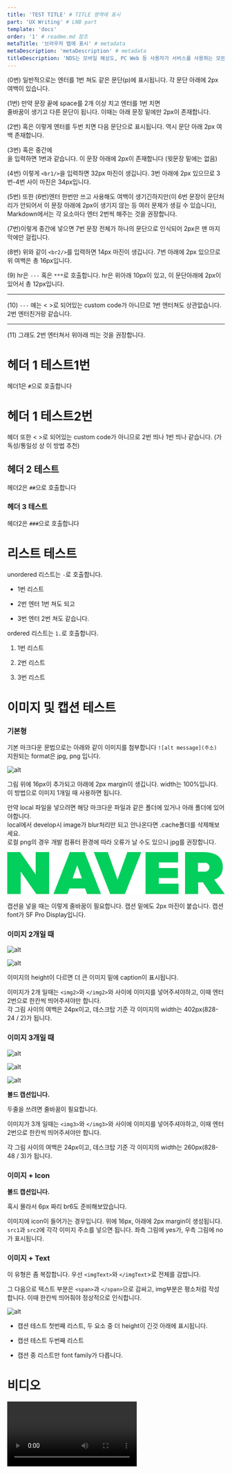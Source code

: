 ```yaml
---
title: 'TEST TITLE' # TITLE 영역에 표시
part: 'UX Writing' # LNB part
template: 'docs'
order: '1' # readme.md 참조
metaTitle: '브라우저 탭에 표시' # metadata
metaDescription: 'metaDescription' # metadata
titleDescription: 'NDS는 모바일 해상도, PC Web 등 사용자가 서비스를 사용하는 모든 서비스를 제공하는 것을 목적으로 합니다' # title 밑에 나오는 문장
---
```


(0번) 일반적으로는
엔터를 1번 쳐도 같은 문단(p)에 표시됩니다. 각 문단 아래에 2px 여백이 있습니다.

(1번) 만약 문장 끝에 space를 2개 이상 치고 엔터를 1번 치면  
줄바꿈이 생기고 다른 문단이 됩니다. 이때는 아래 문장 밑에만 2px이 존재합니다.

(2번) 혹은 이렇게 엔터를 두번 치면 다음 문단으로 표시됩니다. 역시 문단 아래 2px 여백 존재합니다.

(3번) 혹은 중간에<br/>을 입력하면 1번과 같습니다. 이 문장 아래에 2px이 존재합니다 (윗문장 밑에는 없음)

<br1/>

(4번) 이렇게 `<br1/>`을 입력하면 32px 마진이 생깁니다. 3번 아래에 2px 있으므로 3번-4번 사이 마진은 34px입니다.

(5번) 또한
<br1/>
(6번)엔터 한번만 쓰고 사용해도 여백이 생기긴하지만(이 6번 문장이 문단처리가 안되어서 이 문장 아래에 2px이 생기지 않는 등 여러 문제가 생길 수 있습니다), Markdown에서는 각 요소마다 엔터 2번씩 해주는 것을 권장합니다.

(7번)이렇게 중간에 넣으면 <br1/> 7번 문장 전체가 하나의 문단으로 인식되어 2px은 맨 마지막에만 걸립니다.

<br2/>

(8번) 위와 같이 `<br2/>`를 입력하면 14px 마진이 생깁니다. 7번 아래에 2px 있으므로 위 여백은 총 16px입니다.

<br1 />

(9) hr은 `---` 혹은 `***`로 호출합니다. hr은 위아래 10px이 있고, 이 문단아래에 2px이 있어서 총 12px입니다.

---

(10) `---` 얘는 < >로 되어있는 custom code가 아니므로 1번 엔터쳐도 상관없습니다. 2번 엔터친거랑 같습니다.

---

(11) 그래도 2번 엔터쳐서 위아래 띄는 것을 권장합니다.

<br1 /><br1 />

# 헤더 1 테스트1번

헤더1은 `#`으로 호출합니다

# 헤더 1 테스트2번

헤더 또한 < >로 되어있는 custom code가 아니므로 2번 띄나 1번 띄나 같습니다. (가독성/통일성 상 이 방법 추천)

## 헤더 2 테스트

헤더2은 `##`으로 호출합니다

### 헤더 3 테스트

헤더2은 `###`으로 호출합니다

<br1 /><br1/>

# 리스트 테스트

unordered 리스트는 `-`로 호출합니다.

- 1번 리스트
- 2번 엔터 1번 쳐도 되고

- 3번 엔터 2번 쳐도 같습니다.

<br1 />

ordered 리스트는 `1.`로 호출합니다.

1. 1번 리스트
2. 2번 리스트

3. 3번 리스트

<br1 /><br1/>

# 이미지 및 캡션 테스트

<br2/>

### 기본형

기본 마크다운 문법으로는 아래와 같이 이미지를 첨부합니다 `![alt message](주소)`  
지원되는 format은 jpg, png 입니다.

![alt](https://www.mobileworldlive.com/wp-content/uploads/2017/03/Naver-logo.png)

그림 위에 16px이 추가되고 아래에 2px margin이 생깁니다. width는 100%입니다. 이 방법으로 이미지 1개일 때 사용하면 됩니다.

<br2/>

만약 local 파일을 넣으려면 해당 마크다운 파일과 같은 폴더에 있거나 아래 폴더에 있어야합니다.  
local에서 develop시 image가 blur처리만 되고 안나온다면 .cache폴더를 삭제해보세요.  
로컬 png의 경우 개발 컴퓨터 환경에 따라 오류가 날 수도 있으니 jpg를 권장합니다.

![alt](./img/dd.jpg)

<cap>

캡션을 넣을 때는 이렇게 줄바꿈이 필요합니다. 캡션 밑에도 2px 마진이 붙습니다. 캡션 font가 SF Pro Display입니다.

</cap>

<br2/>

### 이미지 2개일 때

<img2>

![alt](https://www.naverlabs.com/naverlabs_/story/202105/1621330139650.png)

![alt](https://naverlabs.com/naverlabs_/story/202010/1601982940025_ALL_.jpg)

</img2>

<cap>

이미지의 height이 다르면 더 큰 이미지 밑에 caption이 표시됩니다.

</cap>

<br2/>

이미지가 2개 일때는 `<img2>`와 `</img2>`와 사이에 이미지를 넣어주셔야하고, 이때 엔터2번으로 한칸씩 띄어주셔야만 합니다.  
각 그림 사이의 여백은 24px이고, 데스크탑 기준 각 이미지의 width는 402px(828-24 / 2)가 됩니다.

<br1/>

### 이미지 3개일 때

<img3>

![alt](https://www.naverlabs.com/naverlabs_/story/201904/1556186628283_SEK_8634.JPG)

![alt](https://www.naverlabs.com/naverlabs_/story/201904/1556182063383_002.JPG)

![alt](https://www.naverlabs.com/naverlabs_/story/201904/1556182489355_SEK_9008.JPG)

</img3>

<cap>

**볼드 캡션입니다.**

두줄을 쓰려면 줄바꿈이 필요합니다.

</cap>

<br2/>

이미지가 3개 일때는 `<img3>`와 `</img3>`와 사이에 이미지를 넣어주셔야하고, 이때 엔터 2번으로 한칸씩 띄어주셔야만 합니다.

각 그림 사이의 여백은 24px이고, 데스크탑 기준 각 이미지의 width는 260px(828-48 / 3)가 됩니다.

<br1/>

### 이미지 + Icon

<imgIcon 
  src1='https://www.naverlabs.com/naverlabs_/story/201904/1556184924229_NAVER-LABS_CES_2019_098.jpg' 
  src2='https://www.naverlabs.com/naverlabs_/story/201904/1556184803729_NAVER-LABS_CES_2019_113.jpg' 
/>

<cap>

**볼드 캡션입니다.**

<br6/>

혹시 몰라서 6px 짜리 br6도 준비해보았습니다.

</cap>

<br2/>

이미지에 icon이 들어가는 경우입니다. 위에 16px, 아래에 2px margin이 생성됩니다.  
`src1`과 `src2`에 각각 이미지 주소를 넣으면 됩니다. 좌측 그림에 yes가, 우측 그림에 no가 표시됩니다.

<br1/>

### 이미지 + Text

<imgText>

<span>

이 유형은 좀 복잡합니다. 우선 `<imgText>`와 `</imgText`>로 전체를 감쌉니다.

<br2 />

그 다음으로 텍스트 부분은 `<span>`과 `</span>`으로 감싸고, img부분은 평소처럼 작성합니다. 이때 한칸씩 띄어줘야 정상적으로 인식합니다.

</span>

![alt](https://www.naverlabs.com/naverlabs_/story/201904/1556182063383_002.JPG)

</imgText>

<cap>

- 캡션 테스트 첫번째 리스트, 두 요소 중 더 height이 긴것 아래에 표시됩니다.

- 캡션 테스트 두번째 리스트

- 캡션 중 리스트만 font family가 다릅니다.

</cap>

<br1/>

<br1/><br1/>

# 비디오

<br2/>

<video link='https://www.youtube.com/embed/_a5JYdYMmPo' />

<br2/>

만약 youtube와 같은 external video를 불러오려면 위와 같이 `<video link='주소'>` 를 사용합니다.

<br1/><br1/>

# 테이블

<br2/>

| 헤더1     | 헤더2                                                |
| --------- | ---------------------------------------------------- |
| 테스트123 | 테스트123456                                         |
| 테스트    | 이쪽 열에 긴게 있으면 이것에 맞게 비율이 조정됩니다. |

기본적으로 테이블은 위와 같은 문법을 씁니다. 이때 hyphen(-)이 3개 이상이어야 헤더로 인식합니다. 기본은 좌측 정렬입니다.

<br2/>

| header | header2 | header3 |
| ------ | ------- | ------- |
| a      | c       | e       |
| b      | d       | f       |

가독성을 위해 space를 아무쪽에나 넣어서 줄을 맞춰도 됩니다.

<br2/>

| header | header2 | header3                                                                                                                       |
| ------ | ------- | ----------------------------------------------------------------------------------------------------------------------------- |
| a      | c       | e                                                                                                                             |
| b      | d       | 네이버(NAVER)는 대한민국 최대 포털 사이트다.자매 서비스로 모바일 메신저 라인, 뉴스, 웹툰, 지도, 검색 엔진 등을 보유하고 있다. |

줄바꿈 테스트

<br2/>

<table>
  <tr>
    <th>헤더테스트</th>
    <td>일반 내용</td>
  </tr>
  <tr>
    <th>헤더테스트 길이에 맞게 늘어납니다</th>
    <td>네이버(NAVER)는 대한민국 최대 포털 사이트다.자매 서비스로 모바일 메신저 라인, 뉴스, 웹툰, 지도, 검색 엔진 등을 보유하고 있다. 포털 서비스를 중심으로 블로그, 카페, 포스트 등의 커뮤니티 서비스를 비롯하여 뉴스, 스포츠, 연예, 쇼핑 등 총 38개의 다양한 콘텐츠 주제판을 제공하고 있다. 지식백과 서비스를 통해 검색 결과에서도 믿을 만한 정보를 쉽게 찾아볼 수 있도록 하고 있으며, 국어, 영어, 중국어, 일본어를 비롯한 33개의 어학사전을 제공하여 전문 DB를 구축하고 있다.</td>
  </tr>
</table>

마크다운 특성 상 세로 헤더는 직접 코드를 작성하는 방법밖에 없는 것 같습니다.  
`<tr>`이 '행(row)'이 되며 그 안에 있는 요소들이 해당 row안의 '열(column)'로 작동됩니다. `<th>`로 쌓여진 부분에 헤더이고 `<td>`로 쌓인 부분이 일반 요소입니다.

<br1/>

|           | 적용대상                                                                                                                                      | AA 수준 | AAA 수준 |
| --------- | --------------------------------------------------------------------------------------------------------------------------------------------- | ------- | -------- | --- |
| 기본 규칙 | 텍스트                                                                                                                                        | 4.5 : 1 | 7 : 1    |
| 예외 2    | - 18포인트 이상의 텍스트(Text-200 이상)<br6 /> Bold가 적용된 14포인트 이상의 텍스트(Text-90이상 ) <br /> 화면 확대가 가능하도록 구현된 텍스트 | f       | header3  |
| 예외 2    | <ul><li>리스트1</li><li>리스트2</li></ul>                                                                                                     | f       | header3  |
| 예외 3    | d                                                                                                                                             | f       | header3  | ​   |

`<br6/>` 추가됨 (6px)  
테이블 내부의 띄어쓰기는, 여백없이 줄바꿈하려면 <br/>을 넣습니다.  
내부 리스트는 위처럼 `<ul>`혹은 `<ol>`을 이용합니다.

<br1/><br1/>

# 시뮬레이터

### 코드 only

아래처럼 ` ``` `을 이용해서 작성합니다. 시작과 끝에 ` ``` `가 있어야 합니다.

첫 인자로는 표현할 언어명이 들어갑니다. 아마 일반적으로는 html을 사용할 듯 합니다.

highlighting theme(각 언어별 색 표현)은 가장 널리 쓰이는 prismjs를 사용했습니다.  
만약 theme을 바꾸려면 /src/components/mdxComponents/codeBlockTheme.js에서 theme이름을 바꿔주면 됩니다.

outLinkName=[]에 2개 **이상**의 링크 이름과, outLinkSrc=[]에 **같은 숫자**의 링크를 입력면 아레에 outlink가 뜹니다.

```html outLinkName=[Outlink1,Outlink2] outLinkSrc=[http://naver.com,http://figma.com]
<!-- 위에 언어 명을 쓰면 그에 맞게 문법과 색을 매칭 -->
<ul>
  <li className="Title 1">Content Section</li>
  <li className="Title 1">Content Section</li>
  <li className="Title 1">Content Section</li>
</ul>
```

<br2/>

outlink를 적지 않으면 아래처럼 나오지 않습니다.

```css
/* 위에 css, js, python 등등 여러 언어 가능 */
.hightlight {
  display: none;
}
```

<br1/>

### 코드 only + Tab

Tab의 경우는 n개로 하기엔 호출 코드가 너무 복잡하여, 우선 2개로 만들었습니다.
아래처럼 언어 옆에 `tab` 혹은 `tab=true`를 넣고, `tabName=[aa,bb]`를 넣어줍니다.  
이때 tabName에 띄어쓰기가 들어가면 안됩니다.

두번째 탭에 보여질 코드는 `---`로 구분됩니다.  
이러한 tab 양식은 한 페이지에 여러개 사용될 경우에 대비하여 **id가 필요**합니다. 서로 다른값이기만 하면 됩니다.
tab 양식의 경우 height가 자동으로 인식이 안되므로 따로 설정이 필요합니다. `height` 뒤에 숫자로 적용가능하게 하였습니다.

```html tab tabName=[Android,iOS] id=1 height=180
<!-- 위에 tab=true로 -->
<ul>
  <li className="Title 1">Content Section</li>
  <li className="Title 1">Content Section</li>
  <li className="Title 1">Content Section</li>
</ul>
---
<!-- 구조상 2개만  -->
<ul>
  <li className="Title 2">Content Section2</li>
  <li className="Title 2">Content Section2</li>
  <li className="Title 2">Content Section2</li>
</ul>
```

<br2/>

인자들의 순서는 상관이 없습니다. 탭 + outlink 예시입니다.

```html tab=true tabName=[Test1,Test2] outLinkName=[Outlink1,Outlink2] outLinkSrc=[http://naver.com,http://figma.com] id=a height=160
<!-- 위에 tab=true로 -->
<ul>
  <li className="Title 3">Content Section</li>
  <li className="Title 3">Content Section</li>
  <li className="Title 3">Content Section</li>
</ul>
---
<!-- 구조상 2개만  -->
<ul>
  <li className="Title 4">Content Section2</li>
  <li className="Title 4">Content Section2</li>
  <li className="Title 4">Content Section2</li>
</ul>
```

<br1/>

### 시뮬레이터

아래는 시뮬레이터 호출 방법입니다.
(n개 tab에서 각 n개 옵션을 호출하는 최적의 방법을 아직 고안중입니다.. 간단하게 표현하기가 복잡하네요)

<!-- <sim
  firstTabName="Light"
  firstTabOptions={
    [{
      name: "Option 1",
      source: "dd",
    },
    {
      name:"Option 2",
      source: "dd",
    }]
  }
  secondTabName="Dark"
/> -->

<br2/>

<!-- ```jsx codeDemo
import React from 'react';

function showExamples() {
  return (
    <>
      <button>test!!</button>
    </>
  );
}

// 꼭 default로 export 되어야 함.
export default showExamples;
```

### 시뮬레이터 (잘못만든것)

```js react-live
<button className={'btn-test'}>텍스트를 바꿔보세요</button>
``` -->

<br1/><br1/>

# Sound - Download

<br2/>

사운드는 아래의 명령어로 호출합니다.

<sound link='https://ia800905.us.archive.org/19/items/FREE_background_music_dhalius/backsound.mp3' />

<br2/>

다운로드 양식은 아래와 같습니다. `type`에는 현재 `a`와 `b`양식이 구현되어 있습니다.  
`logo`에는 sketch, figma, zeplin, font, PSD, illust, PDF, lottie가 들어갈 수 있습니다.

<down type='a' logo='figma' text1='Figma Design Kit' text2="피그마" link='https://github.com/git-for-windows/git/releases/download/v2.32.0.windows.1/Git-2.32.0-64-bit.exe' />

<br2/>

두번째 양식입니다.

<down type='b' logo='zeplin' text1='Zeplin Design Kit' text2="Download" link='https://github.com/git-for-windows/git/releases/download/v2.32.0.windows.1/Git-2.32.0-64-bit.exe' />

<br1/>

# Link

일반 링크를 걸때는 `[텍스트](주소)`를 사용합니다. [Naver](https://www.naver.com)

### INLINK

<br2/>

커스텀 링크 1번은 다음과 같습니다. 아래 3개의 인자를 필요로 합니다.

<link1 link='http://www.naver.com' text1='Naver Design' text2='Related link' />

<br2/>

커스텀 링크 2번은 다음과 같습니다. 아래 6개의 인자를 필요로 합니다. 총 width 828px에 중간 margin 24px로 각 402px입니다.

<link2 
  link1='http://www.naver.com' text11='Naver Design' text12='Related link' 
  link2='http://www.figma.com' text21='Naver Test' text22='Related link'
/>

<br1/>

### OUTINK

<br2/>

커스텀 아웃링크는 다음과 같습니다.

<outlink text='Test1' link='http://naver.com' />

<br2/>

n개가 들어갈 때에는, text에 comma가 들어갈 수도 있으니 `;`로 구분자를 넣었습니다.  
text와 link의 수가 같아야하며, 인자에 띄어쓰기가 들어가면 안됩니다.

<outlink text='Test1;Test2' link='http://naver.com;http://figma.com' />

<br2/>

<outlink text='Test1;Test2;Test3;Test4' link='http://naver.com;http://figma.com;http://naver.com;http://figma.com' />

<br1/>

### MAILINK

<br2/>

Mail Link는 다음과 같이 호출합니다.

<mailLink name='Name_Eng' mail='mail@navercorp.com' />

<br2/>

만약 인자 `photo`에 사진 링크를 넣으면 사진이 표시됩니다.

<mailLink name='Name_Eng' mail='mail@navercorp.com' photo='https://i.imgur.com/CNhZzYY.jpeg' />

<br1/>

# etc

첫번째 _italic 글씨 표현_ 방법.

두번째 _italic 글씨 표현_ 방법. 일반적으론 이 방법을 주로 사용합니다. ~~delete는 이렇게~~

**strong 글씨 표현**은 이 방법을 사용합니다.

Bold와 italic을 한번에 하려면 **_이 방법_**을 사용합니다.
